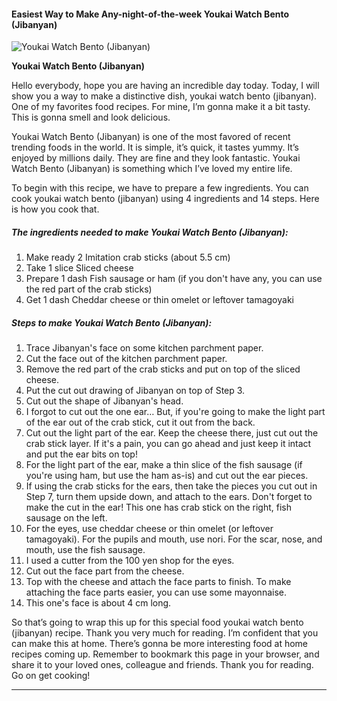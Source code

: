             

#### Easiest Way to Make Any-night-of-the-week Youkai Watch Bento (Jibanyan)

![Youkai Watch Bento (Jibanyan)](https://img-global.cpcdn.com/recipes/5169126826835968/751x532cq70/youkai-watch-bento-jibanyan-recipe-main-photo.jpg)

**Youkai Watch Bento (Jibanyan)**

Hello everybody, hope you are having an incredible day today. Today, I will show you a way to make a distinctive dish, youkai watch bento (jibanyan). One of my favorites food recipes. For mine, I’m gonna make it a bit tasty. This is gonna smell and look delicious.

Youkai Watch Bento (Jibanyan) is one of the most favored of recent trending foods in the world. It is simple, it’s quick, it tastes yummy. It’s enjoyed by millions daily. They are fine and they look fantastic. Youkai Watch Bento (Jibanyan) is something which I’ve loved my entire life.

To begin with this recipe, we have to prepare a few ingredients. You can cook youkai watch bento (jibanyan) using 4 ingredients and 14 steps. Here is how you cook that.

##### The ingredients needed to make Youkai Watch Bento (Jibanyan):

1.  Make ready 2 Imitation crab sticks (about 5.5 cm)
2.  Take 1 slice Sliced cheese
3.  Prepare 1 dash Fish sausage or ham (if you don't have any, you can use the red part of the crab sticks)
4.  Get 1 dash Cheddar cheese or thin omelet or leftover tamagoyaki

##### Steps to make Youkai Watch Bento (Jibanyan):

1.  Trace Jibanyan's face on some kitchen parchment paper.
2.  Cut the face out of the kitchen parchment paper.
3.  Remove the red part of the crab sticks and put on top of the sliced cheese.
4.  Put the cut out drawing of Jibanyan on top of Step 3.
5.  Cut out the shape of Jibanyan's head.
6.  I forgot to cut out the one ear… But, if you're going to make the light part of the ear out of the crab stick, cut it out from the back.
7.  Cut out the light part of the ear. Keep the cheese there, just cut out the crab stick layer. If it's a pain, you can go ahead and just keep it intact and put the ear bits on top!
8.  For the light part of the ear, make a thin slice of the fish sausage (if you're using ham, but use the ham as-is) and cut out the ear pieces.
9.  If using the crab sticks for the ears, then take the pieces you cut out in Step 7, turn them upside down, and attach to the ears. Don't forget to make the cut in the ear! This one has crab stick on the right, fish sausage on the left.
10.  For the eyes, use cheddar cheese or thin omelet (or leftover tamagoyaki). For the pupils and mouth, use nori. For the scar, nose, and mouth, use the fish sausage.
11.  I used a cutter from the 100 yen shop for the eyes.
12.  Cut out the face part from the cheese.
13.  Top with the cheese and attach the face parts to finish. To make attaching the face parts easier, you can use some mayonnaise.
14.  This one's face is about 4 cm long.

So that’s going to wrap this up for this special food youkai watch bento (jibanyan) recipe. Thank you very much for reading. I’m confident that you can make this at home. There’s gonna be more interesting food at home recipes coming up. Remember to bookmark this page in your browser, and share it to your loved ones, colleague and friends. Thank you for reading. Go on get cooking!

* * *